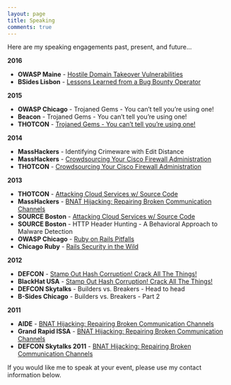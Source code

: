 ```yaml
---
layout: page
title: Speaking
comments: true
---
```


Here are my speaking engagements past, present, and future...

**2016**

- **OWASP Maine** - [Hostile Domain Takeover Vulnerabilities](https://www.meetup.com/OWASP-Maine/events/232091151/)
- **BSides Lisbon** - [Lessons Learned from a Bug Bounty Operator](http://www.bsideslisbon.org/speakers/#9)

**2015**

- **OWASP Chicago** - Trojaned Gems - You can’t tell you’re using one!
- **Beacon** - Trojaned Gems - You can’t tell you’re using one!
- **THOTCON** - [Trojaned Gems - You can’t tell you’re using one!](http://thotcon.org/speakers.html)

**2014**

- **MassHackers** - Identifying Crimeware with Edit Distance
- **MassHackers** - [Crowdsourcing Your Cisco Firewall Administration](https://speakerdeck.com/claudijd/crowdsourcing-your-cisco-firewall-administration-dot-dot-dot-wat)
- **THOTCON** - [Crowdsourcing Your Cisco Firewall Administration](https://speakerdeck.com/claudijd/crowdsourcing-your-cisco-firewall-administration-dot-dot-dot-wat)

**2013**

- **THOTCON** - [Attacking Cloud Services w/ Source Code](https://speakerdeck.com/claudijd/attacking-cloud-services-with-source-code)
- **MassHackers** - [BNAT Hijacking: Repairing Broken Communication Channels](https://speakerdeck.com/claudijd/bnat-hijacking-repairing-broken-communication-channels)
- **SOURCE Boston**  - [Attacking Cloud Services w/ Source Code](https://speakerdeck.com/claudijd/attacking-cloud-services-with-source-code)
- **SOURCE Boston** - HTTP Header Hunting - A Behavioral Approach to Malware Detection
- **OWASP Chicago** - [Ruby on Rails Pitfalls](https://speakerdeck.com/claudijd/owasp-chicago-ruby-on-rails-pitfalls)
- **Chicago Ruby** - [Rails Security in the Wild](https://speakerdeck.com/claudijd/rails-security-in-the-wild-chicago-ruby)

**2012**

- **DEFCON** - [Stamp Out Hash Corruption! Crack All The Things!](https://speakerdeck.com/claudijd/stamp-out-hash-corruption-crack-all-the-things)
- **BlackHat USA** - [Stamp Out Hash Corruption! Crack All The Things!](https://speakerdeck.com/claudijd/stamp-out-hash-corruption-crack-all-the-things)
- **DEFCON Skytalks** - Builders vs. Breakers - Head to head
- **B-Sides Chicago** - Builders vs. Breakers - Part 2

**2011**

- **AIDE** - [BNAT Hijacking: Repairing Broken Communication Channels](https://speakerdeck.com/claudijd/bnat-hijacking-repairing-broken-communication-channels)
- **Grand Rapid ISSA** - [BNAT Hijacking: Repairing Broken Communication Channels](https://speakerdeck.com/claudijd/bnat-hijacking-repairing-broken-communication-channels)
- **DEFCON Skytalks 2011** - [BNAT Hijacking: Repairing Broken Communication Channels](https://speakerdeck.com/claudijd/bnat-hijacking-repairing-broken-communication-channels)

If you would like me to speak at your event, please use my contact information below.
